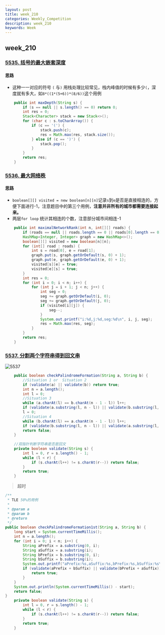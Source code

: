 ```yaml
---
layout: post
title: week_210
categories: Weekly_Competition
description: week_210
keywords: Week
---
```


## week_210

### [5535. 括号的最大嵌套深度](https://leetcode-cn.com/problems/maximum-nesting-depth-of-the-parentheses/)

#### 思路

- 这种一一对应的符号 `(` 与`)` 用栈处理比较常见，栈内峰值的时候有多少`(`，深度就有多大，如`8*((1*(5+6))*(8/6))`这个用例

```java
    public int maxDepth(String s) {
        if (s == null || s.length() == 0) return 0;
        int res = 0;
        Stack<Character> stack = new Stack<>();
        for (char c : s.toCharArray()) {
            if (c == '(') {
                stack.push(c);
                res = Math.max(res, stack.size());
            } else if (c == ')') {
                stack.pop();
            }
        }
        return res;
    }
```

### [5536. 最大网络秩](https://leetcode-cn.com/problems/maximal-network-rank/)

#### 思路

- `boolean[][] visited = new boolean[n][n]`记录`s`到`e`是否是直接相连的，方便下面进行-1，注意题目中的第三个用例，**注意并非所有的城市都需要连接起来。**
- 两层`for loop` 统计其相连的个数，注意部分城市间相连-1

```java
    public int maximalNetworkRank(int n, int[][] roads) {
        if (roads == null || roads.length == 0 || roads[0].length == 0) return 0;
        HashMap<Integer, Integer> graph = new HashMap<>();
        boolean[][] visited = new boolean[n][n];
        for (int[] road : roads) {
            int s = road[0], e = road[1];
            graph.put(s, graph.getOrDefault(s, 0) + 1);
            graph.put(e, graph.getOrDefault(e, 0) + 1);
            visited[s][e] = true;
            visited[e][s] = true;
        }
        int res = 0;
        for (int i = 0; i < n; i++) {
            for (int j = i + 1; j < n; j++) {
                int seg = 0;
                seg += graph.getOrDefault(i, 0);
                seg += graph.getOrDefault(j, 0);
                if (visited[i][j]) {
                    seg--;
                }
                System.out.printf("i:%d,j:%d,seg:%d\n", i, j, seg);
                res = Math.max(res, seg);
            }
        }
        return res;
    }
```

### [5537. 分割两个字符串得到回文串](https://leetcode-cn.com/problems/split-two-strings-to-make-palindrome/)

![5537](D:\Dev\SrcCode\wat1r.github.io\_posts\2020-10-11-week-210.assets\5537.jpg)

```java
    public boolean checkPalindromeFormation(String a, String b) {
        //Situation 1 or  Situation 2
        if (validate(a) || validate(b)) return true;
        int n = a.length();
        int l = 0;
        //Situation 3
        while (a.charAt(l) == b.charAt(n - 1 - l)) l++;
        if (validate(a.substring(l, n - l)) || validate(b.substring(l, n - l))) return true;
        l = 0;
        //Situation 4
        while (b.charAt(l) == a.charAt(n - 1 - l)) l++;
        if (validate(b.substring(l, n - l)) || validate(a.substring(l, n - l))) return true;
        return false;
    }
	
	//双指针判断字符串是否是回文
    private boolean validate(String s) {
        int l = 0, r = s.length() - 1;
        while (l < r) {
            if (s.charAt(l++) != s.charAt(r--)) return false;
        }
        return true;
    }
```

>  超时

```java
/**
 * TLE 50%的用例
 *
 * @param a
 * @param b
 * @return
 */
public boolean checkPalindromeFormation1st(String a, String b) {
    long start = System.currentTimeMillis();
    int n = a.length();
    for (int i = 0; i < n; i++) {
        String aPrefix = a.substring(0, i);
        String aSuffix = a.substring(i);
        String bPrefix = b.substring(0, i);
        String bSuffix = b.substring(i);
        System.out.printf("aPrefix:%s,aSuffix:%s,bPrefix:%s,bSuffix:%s\n", aPrefix, aSuffix, bPrefix, bSuffix);
        if (validate(aPrefix + bSuffix) || validate(bPrefix + aSuffix)) {
            return true;
        }
    }
    System.out.println(System.currentTimeMillis() - start);
    return false;
}
    private boolean validate(String s) {
        int l = 0, r = s.length() - 1;
        while (l < r) {
            if (s.charAt(l++) != s.charAt(r--)) return false;
        }
        return true;
    }
```

